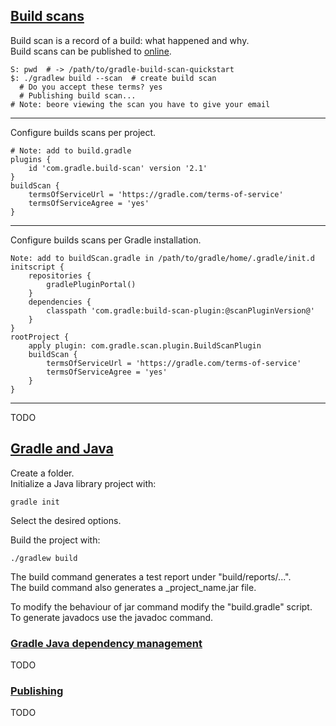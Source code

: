 ## [Build scans](https://guides.gradle.org/creating-build-scans/)

Build scan is a record of a build: what happened and why.  
Build scans can be published to [online](https://scans.gradle.com/).  

```
S: pwd  # -> /path/to/gradle-build-scan-quickstart
$: ./gradlew build --scan  # create build scan
  # Do you accept these terms? yes
  # Publishing build scan...
# Note: beore viewing the scan you have to give your email
```

---

Configure builds scans per project.  

```
# Note: add to build.gradle
plugins {
    id 'com.gradle.build-scan' version '2.1'
}
buildScan {
    termsOfServiceUrl = 'https://gradle.com/terms-of-service'
    termsOfServiceAgree = 'yes'
}
```

---

Configure builds scans per Gradle installation.  

```
Note: add to buildScan.gradle in /path/to/gradle/home/.gradle/init.d
initscript {
    repositories {
        gradlePluginPortal()
    }
    dependencies {
        classpath 'com.gradle:build-scan-plugin:@scanPluginVersion@'
    }
}
rootProject {
    apply plugin: com.gradle.scan.plugin.BuildScanPlugin
    buildScan {
        termsOfServiceUrl = 'https://gradle.com/terms-of-service'
        termsOfServiceAgree = 'yes'
    }
}
```

---







TODO

## [Gradle and Java](https://guides.gradle.org/building-java-libraries/)

Create a folder.  
Initialize a Java library project with:  
```
gradle init
```
Select the desired options.  

Build the project with:  
```
./gradlew build
```
The build command generates a test report under "build/reports/...".  
The build command also generates a _project_name.jar file.  

To modify the behaviour of jar command modify the "build.gradle" script.  
To generate javadocs use the javadoc command.  

### [Gradle Java dependency management](https://docs.gradle.org/current/userguide/dependency_management_for_java_projects.html)

TODO

### [Publishing](https://docs.gradle.org/5.0/userguide/publishing_overview.html#publishing_overview)

TODO
